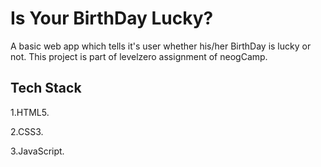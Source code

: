 
# Is Your BirthDay Lucky?

A basic web app which tells it's user whether his/her BirthDay is lucky or not.
This project is part of levelzero assignment of neogCamp. 


## Tech Stack

1.HTML5.

2.CSS3.

3.JavaScript.
